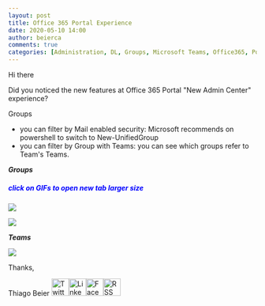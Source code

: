 ```yaml
---
layout: post
title: Office 365 Portal Experience
date: 2020-05-10 14:00
author: beierca
comments: true
categories: [Administration, DL, Groups, Microsoft Teams, Office365, Portal]
---
```

Hi there

Did you noticed the new features at Office 365 Portal "New Admin Center" experience?

Groups
<ul>
	<li>you can filter by Mail enabled security: Microsoft recommends on powershell to switch to New-UnifiedGroup</li>
	<li>you can filter by Group with Teams: you can see which groups refer to Team's Teams.</li>
</ul>
<em><strong>Groups</strong></em>
<h5><span style="color:#0000ff;"><em><strong>click on GIFs to open new tab larger size</strong></em></span></h5>
<a href="https://thiagobeierblog.blob.core.windows.net/posts/o365/teams/GIFS/3.gif" target="_blank" rel="noopener"><img style="max-width:100%;" src="https://thiagobeierblog.blob.core.windows.net/posts/o365/teams/GIFS/3.gif" /></a>

<a href="https://thiagobeierblog.blob.core.windows.net/posts/o365/teams/20.png" target="_blank" rel="noopener"><img style="max-width:100%;" src="https://thiagobeierblog.blob.core.windows.net/posts/o365/teams/20.png" /></a>

<em><strong>Teams</strong></em>

<a href="https://thiagobeierblog.blob.core.windows.net/posts/o365/teams/GIFS/2.gif" target="_blank" rel="noopener"><img style="max-width:100%;" src="https://thiagobeierblog.blob.core.windows.net/posts/o365/teams/GIFS/2.gif" /></a>

Thanks,

Thiago Beier
<a href="https://twitter.com/thiagobeier"><img title="Twitter" src="https://socialmediawidgets.files.wordpress.com/2014/03/twitter1.png" alt="Twitter" width="35" height="35" /></a><a href="https://www.linkedin.com/in/tbeier/"><img title="LinkedIn" src="https://socialmediawidgets.files.wordpress.com/2014/03/linkedin1.png" alt="LinkedIn" width="35" height="35" /></a><a href="https://www.facebook.com/TheBeier/"><img title="Facebook" src="https://socialmediawidgets.files.wordpress.com/2014/03/facebook1.png" alt="Facebook" width="35" height="35" /></a><a href="https://thiagobeier.wordpress.com/feed/"><img title="RSS" src="https://socialmediawidgets.files.wordpress.com/2014/03/rss1.png" alt="RSS" width="35" height="35" /></a>
